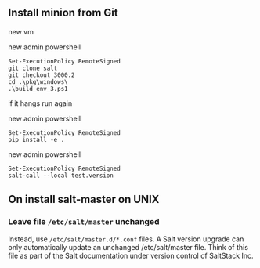 ## Install minion from Git


new vm

new admin powershell

    Set-ExecutionPolicy RemoteSigned
    git clone salt
    git checkout 3000.2
    cd .\pkg\windows\
    .\build_env_3.ps1

if it hangs run again 

new admin powershell

    Set-ExecutionPolicy RemoteSigned
    pip install -e .

new admin powershell

    Set-ExecutionPolicy RemoteSigned
    salt-call --local test.version

## On install salt-master on UNIX 

### Leave file `/etc/salt/master` unchanged

Instead, use `/etc/salt/master.d/*.conf` files. A Salt version upgrade can only automatically update an unchanged /etc/salt/master file. Think of this file as part of the Salt documentation under version control of SaltStack Inc.

